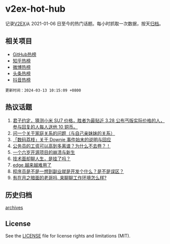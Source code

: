 # v2ex-hot-hub

 记录[V2EX](https://www.v2ex.com/)从 2021-01-06 日至今的热门话题。每小时抓取一次数据，按天[归档](archives)。
 
 ## 相关项目

- [GitHub热榜](https://github.com/snaildev/github-hot-hub)
- [知乎热榜](https://github.com/snaildev/zhihu-hot-hub)
- [微博热榜](https://github.com/snaildev/weibo-hot-hub)
- [头条热榜](https://github.com/snaildev/toutiao-hot-hub)
- [抖音热榜](https://github.com/snaildev/douyin-hot-hub)


 `更新时间：2024-03-13 10:15:09 +0800`

## 热议话题

1. [君子约定，猜测小米 SU7 价格，胜者为最贴近 3.28 公布丐版实际价格的人，参与回复的人每人送他 10 铜币。](https://www.v2ex.com/t/1022863)
1. [问一个关于家庭关系的问题（与自己亲妹妹的关系）](https://www.v2ex.com/t/1022861)
1. [「数码荔枝」关于 Downie 事件始末的说明与回应](https://www.v2ex.com/t/1022882)
1. [公务员的工资可以高到多离谱？为什么不去卷？！](https://www.v2ex.com/t/1022816)
1. [一个六岁开源项目的崩溃与新生](https://www.v2ex.com/t/1022766)
1. [技术面却聊人生，是挂了吗？](https://www.v2ex.com/t/1022928)
1. [edge 越来越难用了](https://www.v2ex.com/t/1022771)
1. [程序员是不是一想到副业就是开发个什么？是不是误区？](https://www.v2ex.com/t/1022796)
1. [有在月之暗面的老哥吗, 来聊聊工作环境怎么样?](https://www.v2ex.com/t/1022806)

## 历史归档

[archives](archives)

## License

See the [LICENSE](LICENSE) file for license rights and limitations (MIT).
